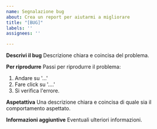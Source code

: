 ```yaml
---
name: Segnalazione bug
about: Crea un report per aiutarmi a migliorare
title: "[BUG]"
labels: ''
assignees: ''

---
```


**Descrivi il bug**
Descrizione chiara e coincisa del problema.

**Per riprodurre**
Passi per riprodurre il problema:
1. Andare su '...'
2. Fare click su '....'
3. Si verifica l'errore.

**Aspetattiva**
Una descrizione chiara e coincisa di quale sia il comportamento aspettato.

**Informazioni aggiuntive**
Eventuali ulteriori informazioni.
